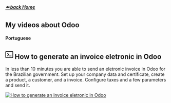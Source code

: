 ##### [:arrow_left: back Home](https://danimaribeiro.github.io/)

## My videos about Odoo


#### Portuguese

<div class="clearfix gutter-spacious">
  <div class="mb-3 mb-md-5 col-md-6 float-left">
    <h2 class="alt-h3 mb-2">
      <svg height="28" class="octicon octicon-terminal fill-blue d-inline mr-2" aria-label="terminal" viewBox="0 0 14 16" version="1.1" width="24" role="img"><path fill-rule="evenodd" d="M7 10h4v1H7v-1zm-3 1l3-3-3-3-.75.75L5.5 8l-2.25 2.25L4 11zm10-8v10c0 .55-.45 1-1 1H1c-.55 0-1-.45-1-1V3c0-.55.45-1 1-1h12c.55 0 1 .45 1 1zm-1 0H1v10h12V3z"></path></svg>
      How to generate an invoice eletronic in Odoo
    </h2>
    <p class="text-gray">In less than 10 minutes you are able to send an eletronic invoice in Odoo for the Brazilian government. Set up your company data and certificate, create a product, a customer, and a invoice. Configure taxes and a few parameters and send it.</p>
  </div>
</div>

[![How to generate an invoice eletronic in Odoo](http://img.youtube.com/vi/jKumkn4LqCI/0.jpg)](https://www.youtube.com/watch?v=jKumkn4LqCI "Odoo Invoice Eletronic")
